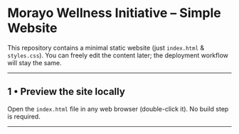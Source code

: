 # Morayo Wellness Initiative – Simple Website

This repository contains a minimal static website (just `index.html` & `styles.css`). You can freely edit the content later; the deployment workflow will stay the same.

---

## 1 • Preview the site locally

Open the `index.html` file in any web browser (double-click it). No build step is required.

---